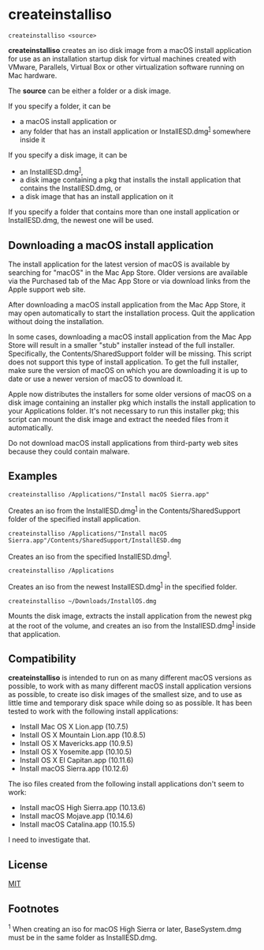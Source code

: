 # createinstalliso

```
createinstalliso <source>
```

**createinstalliso** creates an iso disk image from a macOS install application for use as an installation startup disk for virtual machines created with VMware, Parallels, Virtual Box or other virtualization software running on Mac hardware.

The **source** can be either a folder or a disk image.

If you specify a folder, it can be

* a macOS install application or
* any folder that has an install application or InstallESD.dmg<sup>[1](#footnote1)</sup> somewhere inside it

If you specify a disk image, it can be

* an InstallESD.dmg<sup>[1](#footnote1)</sup>,
* a disk image containing a pkg that installs the install application that contains the InstallESD.dmg, or
* a disk image that has an install application on it

If you specify a folder that contains more than one install application or InstallESD.dmg, the newest one will be used.


## Downloading a macOS install application

The install application for the latest version of macOS is available by searching for "macOS" in the Mac App Store. Older versions are available via the Purchased tab of the Mac App Store or via download links from the Apple support web site.

After downloading a macOS install application from the Mac App Store, it may open automatically to start the installation process. Quit the application without doing the installation.

In some cases, downloading a macOS install application from the Mac App Store will result in a smaller "stub" installer instead of the full installer. Specifically, the Contents/SharedSupport folder will be missing. This script does not support this type of install application. To get the full installer, make sure the version of macOS on which you are downloading it is up to date or use a newer version of macOS to download it.

Apple now distributes the installers for some older versions of macOS on a disk image containing an installer pkg which installs the install application to your Applications folder. It's not necessary to run this installer pkg; this script can mount the disk image and extract the needed files from it automatically.

Do not download macOS install applications from third-party web sites because they could contain malware.


## Examples

```
createinstalliso /Applications/"Install macOS Sierra.app"
```

Creates an iso from the InstallESD.dmg<sup>[1](#footnote1)</sup> in the Contents/SharedSupport folder of the specified install application.

```
createinstalliso /Applications/"Install macOS Sierra.app"/Contents/SharedSupport/InstallESD.dmg
```

Creates an iso from the specified InstallESD.dmg<sup>[1](#footnote1)</sup>.

```
createinstalliso /Applications
```

Creates an iso from the newest InstallESD.dmg<sup>[1](#footnote1)</sup> in the specified folder.

```
createinstalliso ~/Downloads/InstallOS.dmg
```

Mounts the disk image, extracts the install application from the newest pkg at the root of the volume, and creates an iso from the InstallESD.dmg<sup>[1](#footnote1)</sup> inside that application.


## Compatibility

**createinstalliso** is intended to run on as many different macOS versions as possible, to work with as many different macOS install application versions as possible, to create iso disk images of the smallest size, and to use as little time and temporary disk space while doing so as possible. It has been tested to work with the following install applications:

* Install Mac OS X Lion.app (10.7.5)
* Install OS X Mountain Lion.app (10.8.5)
* Install OS X Mavericks.app (10.9.5)
* Install OS X Yosemite.app (10.10.5)
* Install OS X El Capitan.app (10.11.6)
* Install macOS Sierra.app (10.12.6)

The iso files created from the following install applications don't seem to work:

* Install macOS High Sierra.app (10.13.6)
* Install macOS Mojave.app (10.14.6)
* Install macOS Catalina.app (10.15.5)

I need to investigate that.


## License

[MIT](LICENSE.md)


## Footnotes

<a name="footnote1"></a><sup>1</sup>
When creating an iso for macOS High Sierra or later, BaseSystem.dmg must be in the same folder as InstallESD.dmg.
